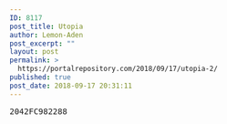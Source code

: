 ```yaml
---
ID: 8117
post_title: Utopia
author: Lemon-Aden
post_excerpt: ""
layout: post
permalink: >
  https://portalrepository.com/2018/09/17/utopia-2/
published: true
post_date: 2018-09-17 20:31:11
---
```

<pre>2042FC982288</pre>